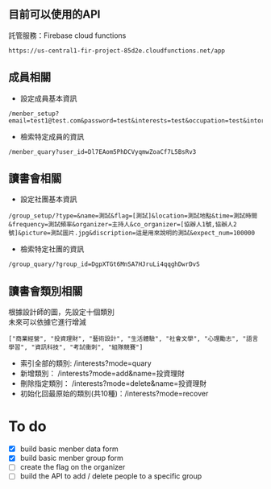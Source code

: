 
目前可以使用的API
------------
託管服務：Firebase cloud functions
```
https://us-central1-fir-project-85d2e.cloudfunctions.net/app
```

## 成員相關
* 設定成員基本資訊
```
/menber_setup?email=test1@test.com&password=test&interests=test&occupation=test&intorduction=test&neckname=Hank
  ```
* 檢索特定成員的資訊 
```
/menber_quary?user_id=Dl7EAom5PhDCVyqmwZoaCf7L5BsRv3
```
## 讀書會相關
* 設定社團基本資訊
```
/group_setup/?type=&name=測試&flag=[測試]&location=測試地點&time=測試時間&frequency=測試頻率&organizer=主持人&co_organizer=[協辦人1號,協辦人2號]&picture=測試圖片.jpg&discription=這是用來說明的測試&expect_num=100000  
  ```
* 檢索特定社團的資訊 
```
/group_quary/?group_id=DgpXTGt6MnSA7HJruLi4qqghDwrDvS
```
## 讀書會類別相關
根據設計師的圖，先設定十個類別  
未來可以依據它進行增減

```
["商業經營", "投資理財", "藝術設計", "生活體驗", "社會文學", "心理勵志", "語言學習", "資訊科技", "考試衝刺", "組隊競賽"]
```
* 索引全部的類別: /interests?mode=quary                      
* 新增類別： /interests?mode=add&name=投資理財          
* 刪除指定類別： /interests?mode=delete&name=投資理財       
* 初始化回最原始的類別(共10種)：/interests?mode=recover                   
  
# To do
- [x] build basic menber data form
- [x] build basic menber group form
- [ ] create the flag on the organizer
- [ ] build the API to add / delete people to a specific group  